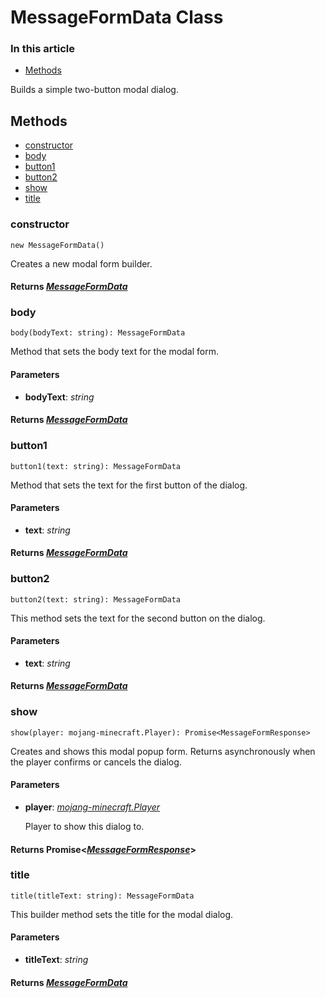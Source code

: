 MessageFormData Class
=====================

### In this article

- [Methods](#methods)

Builds a simple two-button modal dialog.

Methods
-------

- [constructor](#constructor)
- [body](#body)
- [button1](#button1)
- [button2](#button2)
- [show](#show)
- [title](#title)

### constructor

`new MessageFormData()`

Creates a new modal form builder.

#### **Returns** [*MessageFormData*](MessageFormData.md)

### body

`body(bodyText: string): MessageFormData`

Method that sets the body text for the modal form.

#### **Parameters**

- **bodyText**: *string*

#### **Returns** [*MessageFormData*](MessageFormData.md)

### button1

`button1(text: string): MessageFormData`

Method that sets the text for the first button of the dialog.

#### **Parameters**

- **text**: *string*

#### **Returns** [*MessageFormData*](MessageFormData.md)

### button2

`button2(text: string): MessageFormData`

This method sets the text for the second button on the dialog.

#### **Parameters**

- **text**: *string*

#### **Returns** [*MessageFormData*](MessageFormData.md)

### **show**

`show(player: mojang-minecraft.Player): Promise<MessageFormResponse>`

Creates and shows this modal popup form. Returns asynchronously when the
player confirms or cancels the dialog.

#### **Parameters**

- **player**:
  [*mojang-minecraft.Player*](https://docs.microsoft.com/en-us/minecraft/creator/scriptapi/mojang-minecraft/player)

  Player to show this dialog to.

#### **Returns** Promise\<[*MessageFormResponse*](MessageFormResponse.md)\>

### **title**

`title(titleText: string): MessageFormData`

This builder method sets the title for the modal dialog.

#### **Parameters**

- **titleText**: *string*

#### **Returns** [*MessageFormData*](MessageFormData.md)
